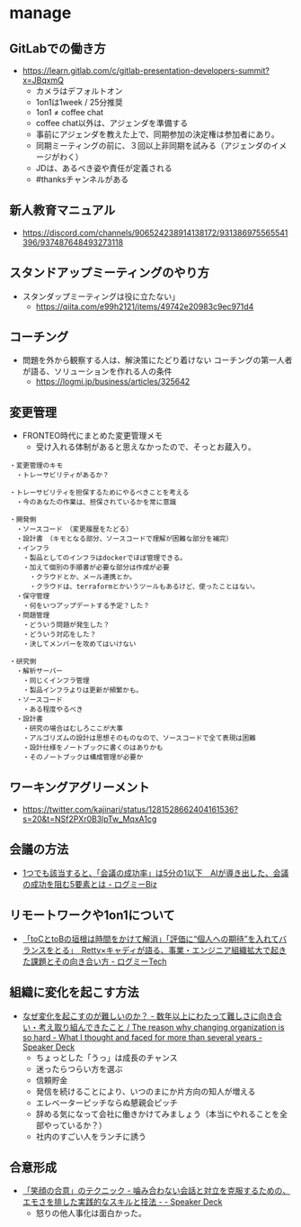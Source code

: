 # manage

## GitLabでの働き方

- https://learn.gitlab.com/c/gitlab-presentation-developers-summit?x=JBqxmQ
  - カメラはデフォルトオン
  - 1on1は1week / 25分推奨
  - 1on1 ≠ coffee chat
  - coffee chat以外は、アジェンダを準備する
  - 事前にアジェンダを教えた上で、同期参加の決定権は参加者にあり。
  - 同期ミーティングの前に、３回以上非同期を試みる（アジェンダのイメージがわく）
  - JDは、あるべき姿や責任が定義される
  - #thanksチャンネルがある

## 新人教育マニュアル

- https://discord.com/channels/906524238914138172/931386975565541396/937487648493273118


## スタンドアップミーティングのやり方

- スタンダップミーティングは役に立たない」
  - https://qiita.com/e99h2121/items/49742e20983c9ec971d4

## コーチング

- 問題を外から観察する人は、解決策にたどり着けない コーチングの第一人者が語る、ソリューションを作れる人の条件
  - https://logmi.jp/business/articles/325642

## 変更管理

- FRONTEO時代にまとめた変更管理メモ
  - 受け入れる体制があると思えなかったので、そっとお蔵入り。

```
・変更管理のキモ
　・トレーサビリティがあるか？

・トレーサビリティを担保するためにやるべきことを考える
　・今のあなたの作業は、担保されているかを常に意識

・開発側
　・ソースコード　（変更履歴をたどる）
　・設計書　（キモとなる部分、ソースコードで理解が困難な部分を補完）
　・インフラ
　　・製品としてのインフラはdockerでほぼ管理できる。
　　・加えて個別の手順書が必要な部分は作成が必要
　　　・クラウドとか、メール連携とか。
　　　・クラウドは、terraformとかいうツールもあるけど、使ったことはない。
　・保守管理
　　・何をいつアップデートする予定？した？
　・問題管理
　　・どういう問題が発生した？
　　・どういう対応をした？
　　・決してメンバーを攻めてはいけない

・研究側
　・解析サーバー
　　・同じくインフラ管理
　　・製品インフラよりは更新が頻繁かも。
　・ソースコード
　　・ある程度やるべき
　・設計書
　　・研究の場合はむしろここが大事
　　・アルゴリズムの設計は思想そのものなので、ソースコードで全て表現は困難
　　・設計仕様をノートブックに書くのはありかも
　　・そのノートブックは構成管理が必要か
```

## ワーキングアグリーメント

- https://twitter.com/kajinari/status/1281528662404161536?s=20&t=NSf2PXr0B3lpTw_MqxA1cg

## 会議の方法

- [1つでも該当すると、「会議の成功率」は5分の1以下　AIが導き出した、会議の成功を阻む5要素とは - ログミーBiz](https://logmi.jp/business/articles/327251)

## リモートワークや1on1について

- [「toCとtoBの垣根は時間をかけて解消」「評価に“個人への期待”を入れてバランスをとる」　Retty×キャディが語る、事業・エンジニア組織拡大で起きた課題とその向き合い方 - ログミーTech](https://logmi.jp/tech/articles/327987)

## 組織に変化を起こす方法

- [なぜ変化を起こすのが難しいのか？ - 数年以上にわたって難しさに向き合い・考え取り組んできたこと / The reason why changing organization is so hard - What I thought and faced for more than several years - Speaker Deck](https://speakerdeck.com/iwashi86/the-reason-why-changing-organization-is-so-hard-what-i-thought-and-faced-for-more-than-several-years)
  - ちょっとした「うっ」は成長のチャンス
  - 迷ったらつらい方を選ぶ
  - 信頼貯金
  - 発信を続けることにより、いつのまにか片方向の知人が増える
  - エレベーターピッチならぬ懇親会ピッチ
  - 辞める気になって会社に働きかけてみましょう（本当にやれることを全部やっているか？）
  - 社内のすごい人をランチに誘う


## 合意形成

- [「笑顔の合意」のテクニック - 噛み合わない会話と対立を克服するための、エモさを排した実践的なスキルと技法 - - Speaker Deck](https://speakerdeck.com/hageyahhoo/xiao-yan-nohe-yi-notekunituku-nie-mihe-wanaihui-hua-todui-li-woke-fu-surutameno-emosawopai-sitashi-jian-de-nasukirutoji-fa)
  - 怒りの他人事化は面白かった。
